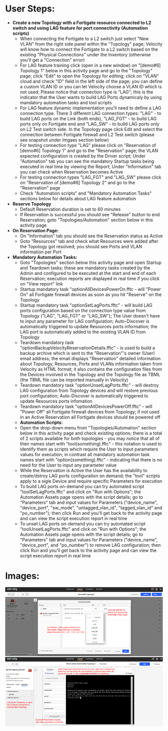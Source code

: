 # User Steps:

* **Create a new Topology with a Fortigate resource connected to L2 switch and using LAG feature for port connectivity (Automation scripts)**
    * When connecting the Fortigate to a L2 switch just select "New VLAN" from the right side panel within the "Topology" page; Velocity will know how to connect the Fortigate to a L2 switch based on the existing "Physical Connections" under the Inventory (otherwise you'll get a "Connection" error) 
    * For LAG feature training click (open in a new window) on "\[demo#6\] Topology 1" below in this activity page and go to the "Topology" page; click "Edit" to open the Topology for editing; click on "VLAN" cloud and check "ID" field in the left side of the page; you can define a custom VLAN ID or you can let Velocity choose a VLAN ID which is not used; Please notice that connection type is "LAG"; this is the indicator that the User wants to build LAG Ports dynamicaly by using mandatory automation tasks and tool scripts 
    * For LAG feature dynamic implementation you'll need to define a LAG connection type. There 3 different LAG connection types: "LAG" - to build LAG ports on the Link (both ends), "LAG_FGT" - to build LAG ports only on Fortigate end and "LAG_SW" - to build LAG ports only on L2 Test switch side. In the Topology page click Edit and select the connection between Fortigate firewall and L2 Test switch (please see snapshot under Imgaes section below)
    * For testing connection type "LAG" please click on "Reservation of \[demo#6\] Topology 1" and go to the "Reservation" page; the VLAN expected configuration is created by the Driver script; Under "Automation" tab you can see the mandatory Startup tasks being executed in real time by viewing the Report; Under "Information" tab you can check when Reservation becomes Active
    * For testing connection types "LAG_FGT" and "LAG_SW" please click on "Reservation of \[demo#6\] Topology 2" and go to the "Reservation" page
    * Check "Automation scripts" and "Mandatory Automation Tasks" sections below for details about LAG feature automation
* **Reserve Topology**  
    * Default Reservation duration is set to 60 minutes
    * If Reservation is successful you should see "Release" button to end Reservation; goto "Topologies/Automation" section below in this activity page 
* **On Reservation Page:**
    * On "Information" tab you should see the Reservation status as Active
    * Goto "Resources" tab and check what Resources were added after the Topology got resolved; you should see Ports and VLAN information per Port   
* **Mandatory Automation Tasks:**
    * Goto "Topologies" section below this activity page and open Startup and Teardown tasks; these are mandatory tasks created by the Admin and configured to be executed at the start and end of each Reservation; execution reports are displayed in real time if you click on "View report" link
    * Startup mandatory task "optionAllDevicesPowerOn.fftc - will "Power On" all Fortigate firewall devices as soon as you hit "Reserve" on the Topology
    * Startup mandatory task "optionSetLagPorts.fftc" - will build LAG ports configuration based on the connection type value from Topology ("LAG", "LAG_FGT" or "LAG_SW"); The User doesn't have to input any parameter for LAG configuration; Auto-Discover is automatically triggered to update Resources ports information; the LAG port is automatically added to the existing VLAN ID from Topology
    * Teardown mandatory task "optionBackupVelocityReservationDetails.fftc" - is used to build a backup archive which is sent to the "Reservation"'s owner (User) email address; the email displays "Reservation" detailed information about Topology, Resources, Ports and VLANs information taken from Velocity as HTML format; it also contains the configuration files from the Devices involved in the Topology and the Topology file as TBML (the TBML file can be imported manually in Velocity)  
    * Teardown mandatory task "optionUnsetLagPorts.fftc" - will destroy LAG configuration from Topology devices and will restore previous port configuration; Auto-Discover is automatically triggered to update Resources ports infomation
    * Teardown mandatory task "optionAllDevicesPowerOff.fftc" - will "Power Off" all Fortigate firewall devices from Topology; if not used in an Active Reservation all Fortigate devices should be powered off
    * **Automation Scripts:**
    * Open the drop-down menu from "Topologies/Automation" section below in this activity page and check existing options; there is a total of 2 scripts available for both topologies - you may notice that all of their names start with "tool(something).fftc" - this notation is used to identify them as scripts which require the User to input parameters values for execution; in contrast all mandatory automation task names start with "option(something).fftc" - indicating that there is no need for the User to input any parameter value
    * While the Reservation is Active the User has the availability to create/dstroy LAG ports configuration on demand; the "tool" scripts apply to a sigle Device and require specific Parameters for execution
    * To build LAG ports on-demand you can try automated script "toolSetLagPorts.fftc" and click on "Run with Options"; the Automation Assets page opens with the script details; go to "Parameters" tab and input values for Parameters ("device_name", "device_port", "sw_mode", "untagged_vlan_id", "tagged_vlan_id" and "po_number"); then click Run and you'll get back to the activity page and can view the script execution report in real time
    * To unset LAG ports on-demand you can try automated script "toolUnsetLagPorts.fftc" and click on "Run with Options"; the Automation Assets page opens with the script details; go to "Parameters" tab and input values for Parameters ("device_name", "device_port", and "po_number") to remove LAG configuration; then click Run and you'll get back to the activity page and can view the script execution report in real time 


# Images:
![Image from file](demo6_1.jpg)
![Image from file](demo6_2.jpg)


